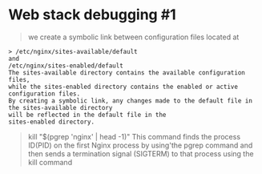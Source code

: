 # Web stack debugging #1

> we create a symbolic link between configuration files located at
```
> /etc/nginx/sites-available/default
and
/etc/nginx/sites-enabled/default
The sites-available directory contains the available configuration files,
while the sites-enabled directory contains the enabled or active configuration files.
By creating a symbolic link, any changes made to the default file in the sites-available directory
will be reflected in the default file in the
sites-enabled directory.
```
> kill "$(pgrep 'nginx' | head -1)"
This command finds the process ID(PID) on the first Nginx process by using'the pgrep command and then
> sends a termination signal (SIGTERM) to that process using the kill command
